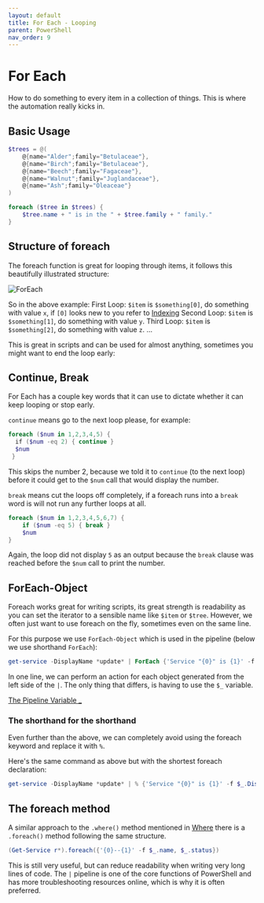 ```yaml
---
layout: default
title: For Each - Looping
parent: PowerShell
nav_order: 9
---
```

# For Each

How to do something to every item in a collection of things.
This is where the automation really kicks in.

## Basic Usage

```powershell
$trees = @(
	@{name="Alder";family="Betulaceae"},
	@{name="Birch";family="Betulaceae"},
	@{name="Beech";family="Fagaceae"},
	@{name="Walnut";family="Juglandaceae"},
	@{name="Ash";family="Oleaceae"} 
)

foreach ($tree in $trees) {
	$tree.name + " is in the " + $tree.family + " family."
}
```

## Structure of foreach

The foreach function is great for looping through items, it follows this beautifully illustrated structure:

![ForEach](/hjkl/assets/images/ForEach.png)

So in the above example:
	First Loop: `$item` is `$something[0]`, do something with value `x`, if `[0]` looks new to you refer to [Indexing]
	Second Loop: `$item` is `$something[1]`, do something with value `y`.
	Third Loop: `$item` is `$something[2]`, do something with value `z`.
	... 

This is great in scripts and can be used for almost anything, sometimes you might want to end the loop early:

## Continue, Break

For Each has a couple key words that it can use to dictate whether it can keep looping or stop early.

`continue` means go to the next loop please, for example:

```powershell
foreach ($num in 1,2,3,4,5) {  
  if ($num -eq 2) { continue }
  $num  
 }
```

This skips the number 2, because we told it to `continue` (to the next loop) before it could get to the `$num` call that would display the number.

`break` means cut the loops off completely, if a foreach runs into a `break` word is will not run any further loops at all.

```powershell
foreach ($num in 1,2,3,4,5,6,7) {
	if ($num -eq 5) { break }
	$num
}
```

Again, the loop did not display `5` as an output because the `break` clause was reached before the `$num` call to print the number.

## ForEach-Object

Foreach works great for writing scripts, its great strength is readability as you can set the iterator to a sensible name like `$item` or `$tree`. However, we often just want to use foreach on the fly, sometimes even on the same line.

For this purpose we use `ForEach-Object` which is used in the pipeline (below we use shorthand `ForEach`):

```powershell
get-service -DisplayName *update* | ForEach {'Service "{0}" is {1}' -f $_.DisplayName, $_.Status}
```

In one line, we can perform an action for each object generated from the left side of the `|`. 
The only thing that differs, is having to use the `$_` variable. 

[The Pipeline Variable _]

### The shorthand for the shorthand

Even further than the above, we can completely avoid using the foreach keyword and replace it with `%`.

Here's the same command as above but with the shortest foreach declaration:

```powershell
get-service -DisplayName *update* | % {'Service "{0}" is {1}' -f $_.DisplayName, $_.Status}
```

## The foreach method

A similar approach to the `.where()` method mentioned in [Where] there is a `.foreach()` method following the same structure.

```powershell
(Get-Service r*).foreach({'{0}--{1}' -f $_.name, $_.status})
```

This is still very useful, but can reduce readability when writing very long lines of code. The `|` pipeline is one of the core functions of PowerShell and has more troubleshooting resources online, which is why it is often preferred.

[Indexing]: https://kasmichta.github.io/hjkl/docs/PowerShell/data-structures.html#indexing
[The Pipeline Variable _]: https://kasmichta.github.io/hjkl/docs/PowerShell/psitem.html
[Where]: https://kasmichta.github.io/hjkl/docs/PowerShell/where-object.html#where


